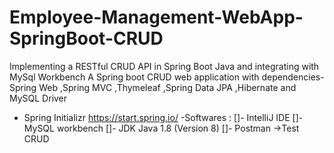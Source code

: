 # Employee-Management-WebApp-SpringBoot-CRUD
 Implementing a RESTful CRUD API in Spring Boot Java and integrating with MySql Workbench
 A Spring boot CRUD web application with dependencies- Spring Web ,Spring MVC ,Thymeleaf ,Spring Data JPA ,Hibernate and MySQL Driver
- Spring Initializr https://start.spring.io/
-Softwares : 
[]- IntelliJ IDE 
[]- MySQL workbench 
[]- JDK Java 1.8 (Version 8) 
[]- Postman ->Test CRUD
